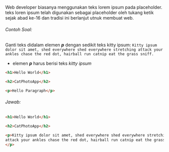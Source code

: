 Web developer biasanya menggunakan teks lorem ipsum pada placeholder. teks loren ipsum telah digunakan sebagai placeholder oleh tukang ketik sejak abad ke-16 dan tradisi ini berlanjut utnuk membuat web.

###### Contoh Soal:

Ganti teks didalam elemen _**p**_ dengan sedikit teks kitty ipsum: `Kitty ipsum dolor sit amet, shed everywhere shed everywhere stretching attack your ankles chase the red dot, hairball run catnip eat the grass sniff.`

* elemen _**p**_ harus berisi teks _kitty ipsum_

```HTML
<h1>Hello World</h1>

<h2>CatPhotoApp</h2>

<p>Hello Paragraph</p>
```

###### Jawab:

```HTML
<h1>Hello World</h1>

<h2>CatPhotoApp</h2>

<p>Kitty ipsum dolor sit amet, shed everywhere shed everywhere stretching 
attack your ankles chase the red dot, hairball run catnip eat the grass sniff.
</p>
```

  




